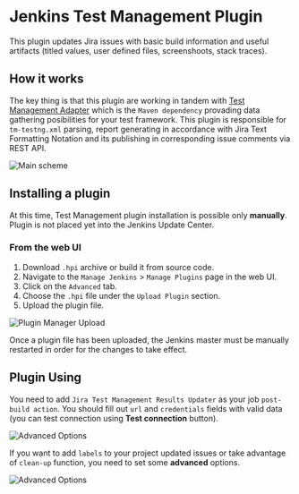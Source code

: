 # Jenkins Test Management Plugin
This plugin updates Jira issues with basic build information and useful artifacts (titled values, user defined files, screenshoots, stack traces).

## How it works

The key thing is that this plugin are working in tandem with [Test Management Adapter] which is the `Maven dependency` provading data gathering posibilities for your test framework. This plugin is responsible for `tm-testng.xml` parsing, report generating in accordance with Jira Text Formatting Notation and its publishing in corresponding issue comments via REST API.

![Main scheme](https://github.com/teo-rakan/test-management-jenkins-plugin/blob/master/images/readme_file_00.jpg)

## Installing a plugin

At this time, Test Management plugin installation is possible only **manually**. Plugin is not placed yet into the Jenkins Update Center.

### From the web UI

1. Download `.hpi` archive or build it from source code.
1. Navigate to the `Manage Jenkins` > `Manage Plugins` page in the web UI.
1. Click on the `Advanced` tab.
1. Choose the `.hpi` file under the `Upload Plugin` section.
1. Upload the plugin file.

![Plugin Manager Upload](https://jenkins.io/doc/book/resources/managing/plugin-manager-upload.png)

Once a plugin file has been uploaded, the Jenkins master must be manually restarted in order for the changes to take effect.

## Plugin Using

You need to add `Jira Test Management Results Updater` as your job `post-build action`. You should fill 
out `url` and `credentials` fields with valid data (you can test connection using **Test connection** button). 

![Advanced Options](https://github.com/teo-rakan/test-management-jenkins-plugin/blob/master/images/readme_file_01.jpg)

If you want to add `labels` to your project updated issues or take advantage of `clean-up` function, you 
need to set some **advanced** options.

![Advanced Options](https://github.com/teo-rakan/test-management-jenkins-plugin/blob/master/images/readme_file_02.jpg)

[Test Management Adapter]: https://github.com/teo-rakan/test-management-adapter.git

